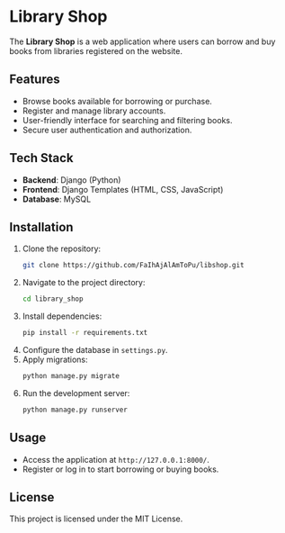 # Library Shop

The **Library Shop** is a web application where users can borrow and buy books from libraries registered on the website.

## Features
- Browse books available for borrowing or purchase.
- Register and manage library accounts.
- User-friendly interface for searching and filtering books.
- Secure user authentication and authorization.

## Tech Stack
- **Backend**: Django (Python)
- **Frontend**: Django Templates (HTML, CSS, JavaScript)
- **Database**: MySQL

## Installation
1. Clone the repository:
    ```bash
    git clone https://github.com/FaIhAjAlAmToPu/libshop.git
    ```
2. Navigate to the project directory:
    ```bash
    cd library_shop
    ```
3. Install dependencies:
    ```bash
    pip install -r requirements.txt
    ```
4. Configure the database in `settings.py`.
5. Apply migrations:
    ```bash
    python manage.py migrate
    ```
6. Run the development server:
    ```bash
    python manage.py runserver
    ```

## Usage
- Access the application at `http://127.0.0.1:8000/`.
- Register or log in to start borrowing or buying books.

## License
This project is licensed under the MIT License.
